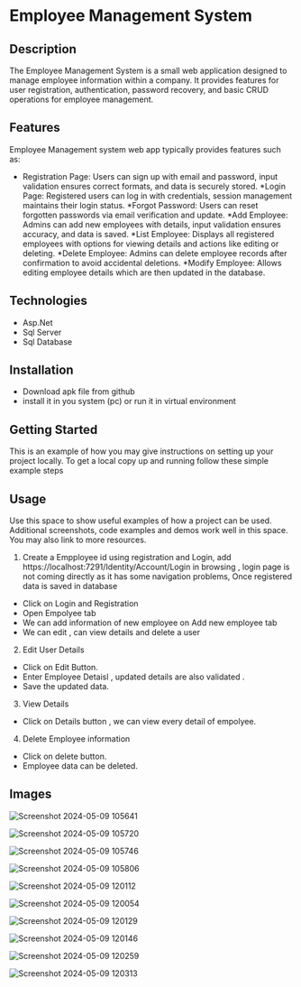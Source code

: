 # Employee Management System

## Description
The Employee Management System is a small web application designed to manage employee information within a company. It provides features for user registration, authentication, password recovery, and basic CRUD operations for employee management.

## Features

Employee Management system web app typically provides features such as:
* Registration Page: Users can sign up with email and password, input validation ensures correct formats, and data is securely stored.
*Login Page: Registered users can log in with credentials, session management maintains their login status.
*Forgot Password: Users can reset forgotten passwords via email verification and update.
*Add Employee: Admins can add new employees with details, input validation ensures accuracy, and data is saved.
*List Employee: Displays all registered employees with options for viewing details and actions like editing or deleting.
*Delete Employee: Admins can delete employee records after confirmation to avoid accidental deletions.
*Modify Employee: Allows editing employee details which are then updated in the database.
## Technologies
* Asp.Net
* Sql Server 
* Sql Database

## Installation
* Download apk file from github
* install it in you system (pc) or run it in virtual environment

## Getting Started
This is an example of how you may give instructions on setting up your project locally.
To get a local copy up and running follow these simple example steps


## Usage

Use this space to show useful examples of how a project can be used. Additional screenshots, code examples and demos work well in this space. You may also link to more resources.

1. Create a Empployee id using registration and Login, add https://localhost:7291/Identity/Account/Login in browsing , login page is not coming directly as it has some navigation problems, Once registered data is saved in database
* Click on Login and Registration
* Open Empolyee tab
* We can add information of new employee on Add new employee tab
* We can edit , can view details and delete a user 


2. Edit User Details

* Click on Edit Button.
* Enter Employee Detaisl , updated details are also validated .
* Save the updated data.

3. View Details

* Click on Details button , we can view every detail of empolyee.


4. Delete Employee information

* Click on delete button.
* Employee data can be deleted.


## Images

![Screenshot 2024-05-09 105641](https://github.com/Sushantmulmuley/EmployeeManagementSystem/assets/84951155/e6b27300-5b6c-41bf-b666-569b9863db02)

![Screenshot 2024-05-09 105720](https://github.com/Sushantmulmuley/EmployeeManagementSystem/assets/84951155/f9428411-34b2-42f4-8229-f405c2579a90)

![Screenshot 2024-05-09 105746](https://github.com/Sushantmulmuley/EmployeeManagementSystem/assets/84951155/efc7319e-2b1b-49e4-9030-3f6a405764e9)

![Screenshot 2024-05-09 105806](https://github.com/Sushantmulmuley/EmployeeManagementSystem/assets/84951155/a84e9206-ef25-4c63-adb2-58d8ba24fd00)

![Screenshot 2024-05-09 120112](https://github.com/Sushantmulmuley/EmployeeManagementSystem/assets/84951155/f2780607-2650-417f-928c-b9b2f37a338a)

![Screenshot 2024-05-09 120054](https://github.com/Sushantmulmuley/EmployeeManagementSystem/assets/84951155/f2cead75-1893-426a-916a-ae6a39c837c6)

![Screenshot 2024-05-09 120129](https://github.com/Sushantmulmuley/EmployeeManagementSystem/assets/84951155/7d7e24fb-1a09-4347-bcd0-fb4032ac52a4)

![Screenshot 2024-05-09 120146](https://github.com/Sushantmulmuley/EmployeeManagementSystem/assets/84951155/bef8748a-4c4d-49be-b959-4468f9b0a82f)

![Screenshot 2024-05-09 120259](https://github.com/Sushantmulmuley/EmployeeManagementSystem/assets/84951155/69d08739-c03f-483a-9d74-b09d7514d43f)

![Screenshot 2024-05-09 120313](https://github.com/Sushantmulmuley/EmployeeManagementSystem/assets/84951155/32206fe4-559f-4da8-82a2-818807319b87)


